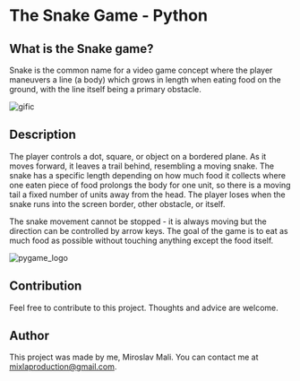 # The Snake Game - Python

## What is the Snake game?
Snake is the common name for a video game concept where the player maneuvers a line (a body) which grows in length when eating food on the ground, with the line itself being a primary obstacle.

![gific](https://user-images.githubusercontent.com/68731924/136551758-1dc29c40-22a9-4fdc-9c34-cb98ea1e904e.gif) 


## Description
The player controls a dot, square, or object on a bordered plane. As it moves forward, it leaves a trail behind, resembling a moving snake. The snake has a specific length depending on how much food it collects where one eaten piece of food prolongs the body for one unit, so there is a moving tail a fixed number of units away from the head. The player loses when the snake runs into the screen border, other obstacle, or itself.

The snake movement cannot be stopped - it is always moving but the direction can be controlled by arrow keys.
The goal of the game is to eat as much food as possible without touching anything except the food itself.

![pygame_logo](https://user-images.githubusercontent.com/68731924/136551875-744646d6-5365-4a3f-ab17-b7f032a4d85c.gif)

## Contribution
Feel free to contribute to this project. Thoughts and advice are welcome.

## Author
This project was made by me, Miroslav Mali. You can contact me at mixlaproduction@gmail.com.

